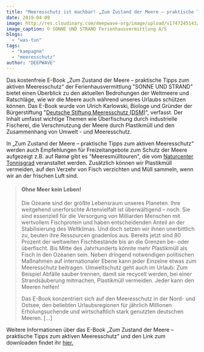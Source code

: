 ```yaml
---
title: "Meeresschutz ist machbar! „Zum Zustand der Meere – praktische Tipps zum aktiven Meeresschutz“"
date: 2019-04-09
image: http://res.cloudinary.com/deepwave-org/image/upload/v1747245143/deepwave.org/Cover-Mockup_SonneundStrand-195x300.png)](https://www.deepwave.org/meeresschutz-ist-machbar-zum-zustand-der-meere-praktische-tipps-zum-aktiven-meeresschutz/cover-mockup_sonneundstrand/
image_caption: © SONNE UND STRAND Ferienhausvermittlung A/S
blogs: 
  - "was-tun"
tags: 
  - "kampagne"
  - "meeresschutz"
author: "DEEPWAVE"
---
```


Das kostenfreie E-Book „Zum Zustand der Meere – praktische Tipps zum aktiven Meeresschutz“ der Ferienhausvermittlung "SONNE UND STRAND" bietet einen Überblick zu den aktuellen Bedrohungen der Weltmeere und Ratschläge, wie wir die Meere auch während unseres Urlaubs schützen können. Das E-Book wurde von Ulrich Karlowski, Biologe und Gründer der Bürgerstiftung "[Deutsche Stiftung Meeresschutz (DSM)](https://www.stiftung-meeresschutz.org/)", verfasst. Der Inhalt umfasst wichtige Themen wie Überfischung durch industrielle Fischerei, die Verschmutzung der Meere durch Plastikmüll und den Zusammenhang von Umwelt - und Meeresschutz.

In „Zum Zustand der Meere – praktische Tipps zum aktiven Meeresschutz“ werden auch Empfehlungen für Freizeitangebote zum Schutz der Meere aufgezeigt z.B. auf Rømø gibt es "Meeresmülltouren", die vom [Naturcenter Tonnisgrad](http://www.tonnisgaard.dk/de) veranstaltet werden. Zusätzlich können wir Plastikmüll vermeiden, auf den Verzehr von Fisch verzichten und Müll sammeln, wenn wir an der frischen Luft sind.

> #### Ohne Meer kein Leben!
> 
> Die Ozeane sind der größte Lebensraum unseres Planeten. Ihre weitgehend unerforschte Artenvielfalt ist überwältigend – noch. Sie sind essenziell für die Versorgung von Milliarden Menschen mit wertvollem Fischprotein und haben entscheidenden Anteil an der Stabilisierung des Weltklimas. Und doch setzen wir ihnen unerbittlich zu, beuten ihre Ressourcen gnadenlos aus. Bereits jetzt sind 80 Prozent der weltweiten Fischbestände bis an die Grenzen be- oder überfischt. Bis Mitte des Jahrhunderts könnte mehr Plastikmüll als Fisch in den Ozeanen sein. Neben dringend notwendigen politischen Maßnahmen auf internationaler Ebene kann jeder Einzelne etwas zum Meeresschutz beitragen. Umweltschutz geht auch im Urlaub: Zum Beispiel Abfälle sauber trennen, damit sie recycelt werden, bei einer Strandsäuberung mitmachen, Plastikmüll vermeiden. Jeder kann den Meeren helfen!
> 
> Das E-Book konzentriert sich auf den Meeresschutz in der Nord- und Ostsee, den beliebten Urlaubsregionen für jährlich Millionen Erholungsuchende und wirtschaftlich stark genutzten deutschen Meeren. \[...\]

Weitere Informationen über das E-Book „Zum Zustand der Meere – praktische Tipps zum aktiven Meeresschutz“ und den Link zum downloaden findet ihr [hier.](https://www.sonneundstrand.de/meeresschutz/)
